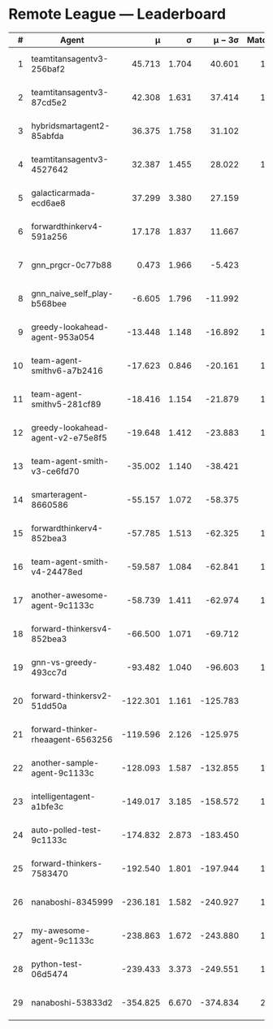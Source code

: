# Remote League — Leaderboard

| # | Agent | μ | σ | μ − 3σ | Matches | Updated |
|---:|---|---:|---:|---:|---:|---|
| 1 | teamtitansagentv3-256baf2 | 45.713 | 1.704 | 40.601 | 1138 | 2025-08-15 22:25 |
| 2 | teamtitansagentv3-87cd5e2 | 42.308 | 1.631 | 37.414 | 1277 | 2025-08-15 22:25 |
| 3 | hybridsmartagent2-85abfda | 36.375 | 1.758 | 31.102 | 342 | 2025-08-15 22:25 |
| 4 | teamtitansagentv3-4527642 | 32.387 | 1.455 | 28.022 | 1030 | 2025-08-15 22:25 |
| 5 | galacticarmada-ecd6ae8 | 37.299 | 3.380 | 27.159 | 330 | 2025-08-15 22:25 |
| 6 | forwardthinkerv4-591a256 | 17.178 | 1.837 | 11.667 | 272 | 2025-08-15 22:25 |
| 7 | gnn_prgcr-0c77b88 | 0.473 | 1.966 | -5.423 | 291 | 2025-08-15 22:25 |
| 8 | gnn_naive_self_play-b568bee | -6.605 | 1.796 | -11.992 | 320 | 2025-08-15 22:25 |
| 9 | greedy-lookahead-agent-953a054 | -13.448 | 1.148 | -16.892 | 1010 | 2025-08-15 22:25 |
| 10 | team-agent-smithv6-a7b2416 | -17.623 | 0.846 | -20.161 | 1040 | 2025-08-15 22:25 |
| 11 | team-agent-smithv5-281cf89 | -18.416 | 1.154 | -21.879 | 1110 | 2025-08-15 22:25 |
| 12 | greedy-lookahead-agent-v2-e75e8f5 | -19.648 | 1.412 | -23.883 | 1020 | 2025-08-15 22:25 |
| 13 | team-agent-smith-v3-ce6fd70 | -35.002 | 1.140 | -38.421 | 870 | 2025-08-15 22:25 |
| 14 | smarteragent-8660586 | -55.157 | 1.072 | -58.375 | 809 | 2025-08-15 22:25 |
| 15 | forwardthinkerv4-852bea3 | -57.785 | 1.513 | -62.325 | 1127 | 2025-08-15 22:25 |
| 16 | team-agent-smith-v4-24478ed | -59.587 | 1.084 | -62.841 | 1140 | 2025-08-15 22:25 |
| 17 | another-awesome-agent-9c1133c | -58.739 | 1.411 | -62.974 | 1530 | 2025-08-15 22:25 |
| 18 | forward-thinkersv4-852bea3 | -66.500 | 1.071 | -69.712 | 825 | 2025-08-15 22:25 |
| 19 | gnn-vs-greedy-493cc7d | -93.482 | 1.040 | -96.603 | 1010 | 2025-08-15 22:25 |
| 20 | forward-thinkersv2-51dd50a | -122.301 | 1.161 | -125.783 | 998 | 2025-08-15 22:25 |
| 21 | forward-thinker-rheaagent-6563256 | -119.596 | 2.126 | -125.975 | 978 | 2025-08-15 22:25 |
| 22 | another-sample-agent-9c1133c | -128.093 | 1.587 | -132.855 | 1500 | 2025-08-15 22:25 |
| 23 | intelligentagent-a1bfe3c | -149.017 | 3.185 | -158.572 | 1020 | 2025-08-15 22:25 |
| 24 | auto-polled-test-9c1133c | -174.832 | 2.873 | -183.450 | 940 | 2025-08-15 22:25 |
| 25 | forward-thinkers-7583470 | -192.540 | 1.801 | -197.944 | 1030 | 2025-08-15 22:25 |
| 26 | nanaboshi-8345999 | -236.181 | 1.582 | -240.927 | 1090 | 2025-08-15 22:25 |
| 27 | my-awesome-agent-9c1133c | -238.863 | 1.672 | -243.880 | 1340 | 2025-08-15 22:25 |
| 28 | python-test-06d5474 | -239.433 | 3.373 | -249.551 | 1045 | 2025-08-15 22:25 |
| 29 | nanaboshi-53833d2 | -354.825 | 6.670 | -374.834 | 2246 | 2025-08-15 22:25 |
